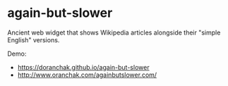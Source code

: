 # again-but-slower
Ancient web widget that shows Wikipedia articles alongside their "simple English" versions.

Demo:

* https://doranchak.github.io/again-but-slower
* http://www.oranchak.com/againbutslower.com/